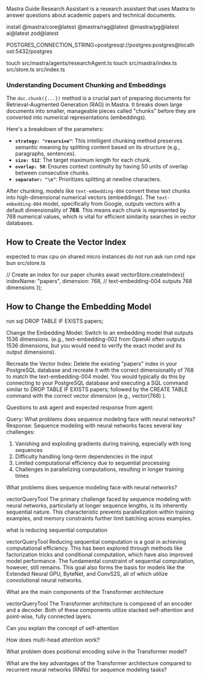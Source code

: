 Mastra Guide Research Assistant is a research assistant that uses Mastra to answer questions about academic papers and technical documents.

install @mastra/core@latest @mastra/rag@latest @mastra/pg@latest ai@latest zod@latest

POSTGRES_CONNECTION_STRING=postgresql://postgres:postgres@localhost:5432/postgres

touch src/mastra/agents/researchAgent.ts
touch src/mastra/index.ts src/store.ts src/index.ts

### Understanding Document Chunking and Embeddings

The `doc.chunk({...})` method is a crucial part of preparing documents for Retrieval-Augmented Generation (RAG) in Mastra. It breaks down large documents into smaller, manageable pieces called "chunks" before they are converted into numerical representations (embeddings).

Here's a breakdown of the parameters:

-   **`strategy: "recursive"`**: This intelligent chunking method preserves semantic meaning by splitting content based on its structure (e.g., paragraphs, sentences).
-   **`size: 512`**: The target maximum length for each chunk.
-   **`overlap: 50`**: Ensures context continuity by having 50 units of overlap between consecutive chunks.
-   **`separator: "\n"`**: Prioritizes splitting at newline characters.

After chunking, models like `text-embedding-004` convert these text chunks into high-dimensional numerical vectors (embeddings). The `text-embedding-004` model, specifically from Google, outputs vectors with a default dimensionality of **768**. This means each chunk is represented by 768 numerical values, which is vital for efficient similarity searches in vector databases.



## How to Create the Vector Index

expected to max cpu on shared micro instances
do not run ask run cmd 
npx bun src/store.ts

// Create an index for our paper chunks
await vectorStore.createIndex({
  indexName: "papers",
  dimension: 768, // text-embedding-004 outputs 768 dimensions
});

## How to Change the Embedding Model

run sql 
DROP TABLE IF EXISTS papers;

Change the Embedding Model: Switch to an embedding model that outputs 1536 dimensions. (e.g., text-embedding-002 from OpenAI often outputs 1536 dimensions, but you would need to verify the exact model and its output dimensions).

Recreate the Vector Index: Delete the existing "papers" index in your PostgreSQL database and recreate it with the correct dimensionality of 768 to match the text-embedding-004 model. You would typically do this by connecting to your PostgreSQL database and executing a SQL command similar to DROP TABLE IF EXISTS papers; followed by the CREATE TABLE command with the correct vector dimension (e.g., vector(768) ).



Questions to ask agent and expected response from agent:


Query: What problems does sequence modeling face with neural networks?
Response: Sequence modeling with neural networks faces several key challenges:
1. Vanishing and exploding gradients during training, especially with long sequences
2. Difficulty handling long-term dependencies in the input
3. Limited computational efficiency due to sequential processing
4. Challenges in parallelizing computations, resulting in longer training times

What problems does sequence modeling face with neural networks?

vectorQueryTool
The primary challenge faced by sequence modeling with neural networks, particularly at longer sequence lengths, is its inherently sequential nature. This characteristic prevents parallelization within training examples, and memory constraints further limit batching across examples.

what is reducing sequential computation

vectorQueryTool
Reducing sequential computation is a goal in achieving computational efficiency. This has been explored through methods like factorization tricks and conditional computation, which have also improved model performance. The fundamental constraint of sequential computation, however, still remains. This goal also forms the basis for models like the Extended Neural GPU, ByteNet, and ConvS2S, all of which utilize convolutional neural networks.



What are the main components of the Transformer architecture

vectorQueryTool
The Transformer architecture is composed of an encoder and a decoder. Both of these components utilize stacked self-attention and point-wise, fully connected layers.



Can you explain the concept of self-attention


How does multi-head attention work?


What problem does positional encoding solve in the Transformer model?


What are the key advantages of the Transformer architecture compared to recurrent neural networks (RNNs) for sequence modeling tasks?

